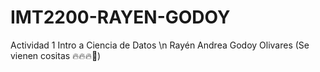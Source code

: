 # IMT2200-RAYEN-GODOY
Actividad 1 Intro a Ciencia de Datos \n
Rayén Andrea Godoy Olivares
(Se vienen cositas 🔥🔥🔥🤑)
